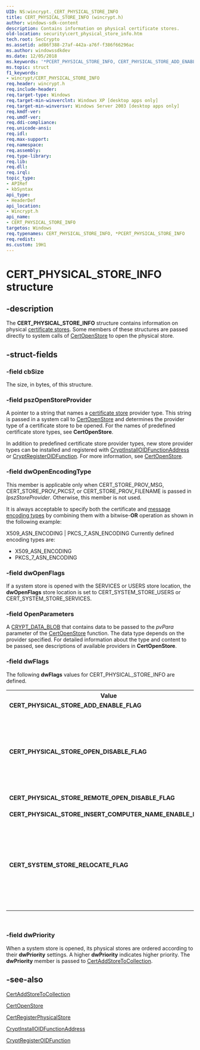 ```yaml
---
UID: NS:wincrypt._CERT_PHYSICAL_STORE_INFO
title: CERT_PHYSICAL_STORE_INFO (wincrypt.h)
author: windows-sdk-content
description: Contains information on physical certificate stores.
old-location: security\cert_physical_store_info.htm
tech.root: SecCrypto
ms.assetid: ad86f388-27af-442a-a76f-f386f66296ac
ms.author: windowssdkdev
ms.date: 12/05/2018
ms.keywords: '*PCERT_PHYSICAL_STORE_INFO, CERT_PHYSICAL_STORE_ADD_ENABLE_FLAG, CERT_PHYSICAL_STORE_INFO, CERT_PHYSICAL_STORE_INFO structure [Security], CERT_PHYSICAL_STORE_INSERT_COMPUTER_NAME_ENABLE_FLAG, CERT_PHYSICAL_STORE_OPEN_DISABLE_FLAG, CERT_PHYSICAL_STORE_REMOTE_OPEN_DISABLE_FLAG, CERT_SYSTEM_STORE_RELOCATE_FLAG, PCERT_PHYSICAL_STORE_INFO, PCERT_PHYSICAL_STORE_INFO structure pointer [Security], _crypto2_cert_physical_store_info, security.cert_physical_store_info, wincrypt/CERT_PHYSICAL_STORE_INFO, wincrypt/PCERT_PHYSICAL_STORE_INFO'
ms.topic: struct
f1_keywords:
- wincrypt/CERT_PHYSICAL_STORE_INFO
req.header: wincrypt.h
req.include-header: 
req.target-type: Windows
req.target-min-winverclnt: Windows XP [desktop apps only]
req.target-min-winversvr: Windows Server 2003 [desktop apps only]
req.kmdf-ver: 
req.umdf-ver: 
req.ddi-compliance: 
req.unicode-ansi: 
req.idl: 
req.max-support: 
req.namespace: 
req.assembly: 
req.type-library: 
req.lib: 
req.dll: 
req.irql: 
topic_type:
- APIRef
- kbSyntax
api_type:
- HeaderDef
api_location:
- Wincrypt.h
api_name:
- CERT_PHYSICAL_STORE_INFO
targetos: Windows
req.typenames: CERT_PHYSICAL_STORE_INFO, *PCERT_PHYSICAL_STORE_INFO
req.redist: 
ms.custom: 19H1
---
```


# CERT_PHYSICAL_STORE_INFO structure


## -description


The <b>CERT_PHYSICAL_STORE_INFO</b> structure contains information on physical <a href="https://docs.microsoft.com/windows/desktop/SecGloss/c-gly">certificate stores</a>. Some members of these structures are passed directly to system calls of 
<a href="https://docs.microsoft.com/windows/desktop/api/wincrypt/nf-wincrypt-certopenstore">CertOpenStore</a> to open the physical store.


## -struct-fields




### -field cbSize

The size, in bytes, of this structure.


### -field pszOpenStoreProvider

A pointer to a string that names a <a href="https://docs.microsoft.com/windows/desktop/SecGloss/c-gly">certificate store</a> provider type. This string is passed in a system call to <a href="https://docs.microsoft.com/windows/desktop/api/wincrypt/nf-wincrypt-certopenstore">CertOpenStore</a> and determines the provider type of a certificate store to be opened. For the names of predefined certificate store types, see 
<b>CertOpenStore</b>. 




In addition to predefined certificate store provider types, new store provider types can be installed and registered with 
<a href="https://docs.microsoft.com/windows/desktop/api/wincrypt/nf-wincrypt-cryptinstalloidfunctionaddress">CryptInstallOIDFunctionAddress</a> or 
<a href="https://docs.microsoft.com/windows/desktop/api/wincrypt/nf-wincrypt-cryptregisteroidfunction">CryptRegisterOIDFunction</a>. For more information, see 
<a href="https://docs.microsoft.com/windows/desktop/SecCrypto/extending-certopenstore-functionality">CertOpenStore</a>.


### -field dwOpenEncodingType

This member is applicable only when CERT_STORE_PROV_MSG, CERT_STORE_PROV_PKCS7, or CERT_STORE_PROV_FILENAME is passed in <i>lpszStoreProvider</i>. Otherwise, this member is not used. 




It is always acceptable to specify both the certificate and <a href="https://docs.microsoft.com/windows/desktop/SecGloss/m-gly">message encoding types</a> by combining them with a bitwise-<b>OR</b> operation as shown in the following example:

X509_ASN_ENCODING | PKCS_7_ASN_ENCODING Currently defined encoding types are:

<ul>
<li>X509_ASN_ENCODING</li>
<li>PKCS_7_ASN_ENCODING</li>
</ul>



### -field dwOpenFlags

If a system store is opened with the SERVICES or USERS store location, the <b>dwOpenFlags</b> store location is set to CERT_SYSTEM_STORE_USERS or CERT_SYSTEM_STORE_SERVICES.


### -field OpenParameters

A <a href="https://docs.microsoft.com/previous-versions/windows/desktop/legacy/aa381414(v=vs.85)">CRYPT_DATA_BLOB</a> that contains data to be passed to the <i>pvPara</i> parameter of the <a href="https://docs.microsoft.com/windows/desktop/api/wincrypt/nf-wincrypt-certopenstore">CertOpenStore</a> function. The data type depends on the provider specified. For detailed information about the type and content to be passed, see descriptions of available providers in 
<b>CertOpenStore</b>.


### -field dwFlags

The following <b>dwFlags</b> values for CERT_PHYSICAL_STORE_INFO are defined.

<table>
<tr>
<th>Value</th>
<th>Meaning</th>
</tr>
<tr>
<td width="40%"><a id="CERT_PHYSICAL_STORE_ADD_ENABLE_FLAG"></a><a id="cert_physical_store_add_enable_flag"></a><dl>
<dt><b>CERT_PHYSICAL_STORE_ADD_ENABLE_FLAG</b></dt>
</dl>
</td>
<td width="60%">
Enables addition to a <a href="https://docs.microsoft.com/windows/desktop/SecGloss/c-gly">context</a> to the store.

</td>
</tr>
<tr>
<td width="40%"><a id="CERT_PHYSICAL_STORE_OPEN_DISABLE_FLAG"></a><a id="cert_physical_store_open_disable_flag"></a><dl>
<dt><b>CERT_PHYSICAL_STORE_OPEN_DISABLE_FLAG</b></dt>
</dl>
</td>
<td width="60%">
Set by 
the <a href="https://docs.microsoft.com/windows/desktop/api/wincrypt/nf-wincrypt-certregisterphysicalstore">CertRegisterPhysicalStore</a> function. By default, all system stores located in the registry have an implicit SystemRegistry physical store that is opened. To disable the opening of this store, the SystemRegistry physical store that corresponds to the System store must be registered by setting CERT_PHYSICAL_STORE_OPEN_DISABLE_FLAG or by registering a physical store named ".Default" with 
<b>CertRegisterPhysicalStore</b>.

</td>
</tr>
<tr>
<td width="40%"><a id="CERT_PHYSICAL_STORE_REMOTE_OPEN_DISABLE_FLAG"></a><a id="cert_physical_store_remote_open_disable_flag"></a><dl>
<dt><b>CERT_PHYSICAL_STORE_REMOTE_OPEN_DISABLE_FLAG</b></dt>
</dl>
</td>
<td width="60%">
Disables remote opening of the physical store.

</td>
</tr>
<tr>
<td width="40%"><a id="CERT_PHYSICAL_STORE_INSERT_COMPUTER_NAME_ENABLE_FLAG"></a><a id="cert_physical_store_insert_computer_name_enable_flag"></a><dl>
<dt><b>CERT_PHYSICAL_STORE_INSERT_COMPUTER_NAME_ENABLE_FLAG</b></dt>
</dl>
</td>
<td width="60%">
Places the string \\ComputerName in front of other provider types.

</td>
</tr>
<tr>
<td width="40%"><a id="CERT_SYSTEM_STORE_RELOCATE_FLAG"></a><a id="cert_system_store_relocate_flag"></a><dl>
<dt><b>CERT_SYSTEM_STORE_RELOCATE_FLAG</b></dt>
</dl>
</td>
<td width="60%">
Enables <a href="https://docs.microsoft.com/windows/desktop/api/wincrypt/nf-wincrypt-certopenstore">CertOpenStore</a> to open a store relative to a user-specified HKEY instead of one of the predefined HKEY constants. For example, HKEY_CURRENT_USER can be replaced with a user-specified HKEY. When CERT_SYSTEM_STORE_RELOCATE_FLAG is set, the <i>pvPara</i> parameter passed to <b>CertOpenStore</b> points to a 
<a href="https://docs.microsoft.com/windows/desktop/api/wincrypt/ns-wincrypt-cert_system_store_relocate_para">CERT_SYSTEM_STORE_RELOCATE_PARA</a> structure instead of pointing to the store name as a null-terminated <a href="https://docs.microsoft.com/windows/desktop/SecGloss/u-gly">Unicode</a> or <a href="https://docs.microsoft.com/windows/desktop/SecGloss/a-gly">ASCII</a> string.

</td>
</tr>
</table>
 


### -field dwPriority

When a system store is opened, its physical stores are ordered according to their <b>dwPriority</b> settings. A higher <b>dwPriority</b> indicates higher priority. The <b>dwPriority</b> member is passed to 
<a href="https://docs.microsoft.com/windows/desktop/api/wincrypt/nf-wincrypt-certaddstoretocollection">CertAddStoreToCollection</a>.


## -see-also




<a href="https://docs.microsoft.com/windows/desktop/api/wincrypt/nf-wincrypt-certaddstoretocollection">CertAddStoreToCollection</a>



<a href="https://docs.microsoft.com/windows/desktop/api/wincrypt/nf-wincrypt-certopenstore">CertOpenStore</a>



<a href="https://docs.microsoft.com/windows/desktop/api/wincrypt/nf-wincrypt-certregisterphysicalstore">CertRegisterPhysicalStore</a>



<a href="https://docs.microsoft.com/windows/desktop/api/wincrypt/nf-wincrypt-cryptinstalloidfunctionaddress">CryptInstallOIDFunctionAddress</a>



<a href="https://docs.microsoft.com/windows/desktop/api/wincrypt/nf-wincrypt-cryptregisteroidfunction">CryptRegisterOIDFunction</a>
 

 

